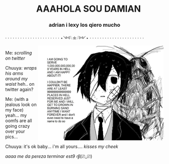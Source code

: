 
<h1 align="center">ㅤAAAHOLA SOU DAMIAN
</div>
<h3 align="center">adrian i lexy los qiero mucho</h3>
· · · · · · · · · · · · · · · · · · · · · · ⋆༺𓆩✮𓆪༻⋆ · · · · · · · · · · · · · · · · · · · · · · 
  <img align="right" top="500" height="300" width="400" alt="GIF" src="https://github.com/damaskinho/damaskinho/blob/951091945d311678c5120737ebf3875c88928a02/7c3ab8bdea68f1dc83beb5e09836d7dd.jpg">
</a>

 Me: *scrolling on twitter*

Chuuya: *wraps his arms around my waist* heh.. on twitter again?

Me: (with a jealous look on my face) yeah... my oomfs are all going crazy over your pics...

Chuuya: it's ok baby... i'm all yours.... *kisses my cheek*

_aaaa me da pereza terminar est9_ ദ്ദി(⎚_⎚)
